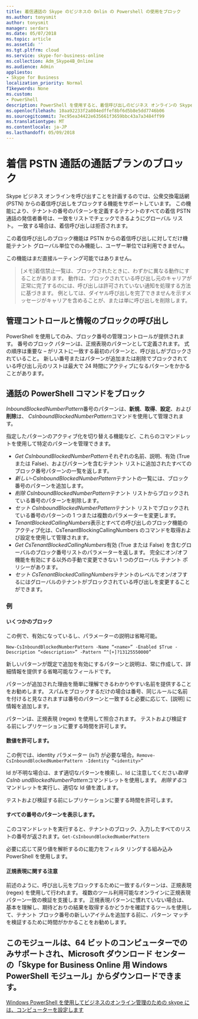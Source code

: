 ```yaml
---
title: 着信通話の Skype のビジネスの Onlin の Powershell の使用をブロック
ms.author: tonysmit
author: tonysmit
manager: serdars
ms.date: 05/07/2018
ms.topic: article
ms.assetid: ''
ms.tgt.pltfrm: cloud
ms.service: skype-for-business-online
ms.collection: Adm_Skype4B_Online
ms.audience: Admin
appliesto:
- Skype for Business
localization_priority: Normal
f1keywords: None
ms.custom:
- PowerShell
description: PowerShell を使用すると、着信呼び出しのビジネス オンラインの Skype のブロックを管理できます。
ms.openlocfilehash: 10aa92233f2a804edffef8bf6d5b8e5dd7746b06
ms.sourcegitcommit: 7ec95ea34422e635661f3659bbc43a7a3484ff99
ms.translationtype: MT
ms.contentlocale: ja-JP
ms.lasthandoff: 05/09/2018
---
```

# <a name="inbound-pstn-call-blocking-for-calling-plans"></a>着信 PSTN 通話の通話プランのブロック

Skype ビジネス オンラインを呼び出すことを計画するのでは、公衆交換電話網 (PSTN) からの着信呼び出しをブロックする機能をサポートしています。 この機能により、テナントの番号のパターンを定義するテナントのすべての着信 PSTN 通話の発信者番号は、一致をリストでチェックできるようにグローバル リスト。 一致する場合は、着信呼び出しは拒否されます。 

この着信呼び出しのブロック機能は PSTN からの着信呼び出しに対してだけ機能テナント グローバル単位でのみ機能し、ユーザー単位では利用できません。

この機能はまだ直接ルーティング可能ではありません。

>[メモ]着信禁止一覧は、ブロックされたときに、わずかに異なる動作にすることがあります。 動作は、ブロックされている呼び出し元のキャリアが正常に完了するのには、呼び出しは許可されていない通知を処理する方法に基づきます。 例としては、ダイヤル呼び出しを完了できませんを示すメッセージがキャリアを含めることが、または単に呼び出しを削除します。

## <a name="call-blocking-admin-controls-and-information"></a>管理コントロールと情報のブロックの呼び出し
PowerShell を使用してのみ、ブロック番号の管理コントロールが提供されます。 番号のブロック パターンは、正規表現のパターンとして定義されます。 式の順序は重要な – がリストに一致する最初のパターンと、呼び出しがブロックされていること。 新しい番号またはパターンが追加または削除でブロックされている呼び出し元のリストは最大で 24 時間にアクティブになるパターンをかかることがあります。

## <a name="call-blocking-powershell-commands"></a>通話の PowerShell コマンドをブロック

*InboundBlockedNumberPattern*番号のパターンは、**新規**、**取得**、**設定**、および**削除**は、 *CsInboundBlockedNumberPattern*コマンドを使用して管理されます。  

指定したパターンのアクティブ化を切り替える機能など、これらのコマンドレットを使用して特定のパターンを管理できます。
- *Get CsInboundBlockedNumberPattern*それぞれの名前、説明、有効 (True または False)、およびパターンを含むテナント リストに追加されたすべてのブロック番号パターンの一覧を返します。
- *新しい-CsInboundBlockedNumberPattern*テナントの一覧には、ブロック番号のパターンを追加します。
- *削除 CsInboundBlockedNumberPattern*テナント リストからブロックされている番号のパターンを削除します。
- *セット CsInboundBlockedNumberPattern*テナント リストでブロックされている番号のパターンの 1 つまたは複数のパラメーターを変更します。
- *TenantBlockedCallingNumbers*表示とすべての呼び出しのブロック機能のアクティブ化は、CsTenantBlockingCallingNumbers のコマンドを取得および設定を使用して管理されます。 
- *Get CsTenantBlockedCallingNumbers*有効 (True または False) を含むグローバルのブロック番号リストのパラメーターを返します。 完全にオン/オフ機能を有効にする以外の手動で変更できない 1 つのグローバル テナント ポリシーがあります。
- *セット CsTenantBlockedCallingNumbers*テナントのレベルでオン/オフするにはグローバルのテナントがブロックされている呼び出しを変更することができます。

### <a name="examples"></a>例
#### <a name="blocking-a-number"></a>いくつかのブロック

この例で、有効になっているし、パラメーターの説明は省略可能。

`New-CsInboundBlockedNumberPattern -Name “<name>” -Enabled $True -Description “<description>” -Pattern “^[+]?13125550000”`

 新しいパターンが既定で追加を有効にするパターンと説明は、常に作成して、詳細情報を提供する省略可能なフィールドです。 

パターンが追加された理由を簡単に理解できるわかりやすい名前を提供することをお勧めします。 スパムをブロックするだけの場合は番号、同じルールに名前を付けると見なされますは番号のパターンと一致すると必要に応じて、[説明] に情報を追加します。

パターンは、正規表現 (regex) を使用して照合されます。 テストおよび検証する前にレプリケーションに要する時間を許可します。

#### <a name="allowing-a-number"></a>数値を許可します。

この例では、identity パラメーター (is?) が必要な場合。`Remove-CsInboundBlockedNumberPattern -Identity “<identity>”`
 
Id が不明な場合は、まず適切なパターンを検索し、Id に注意してください*取得 CsInb undBlockedNumberPattern*コマンドレットを使用します。 *削除する*コマンドレットを実行し、適切な Id 値を渡します。

テストおよび検証する前にレプリケーションに要する時間を許可します。
#### <a name="view-all-number-patterns"></a>すべての番号のパターンを表示します。
このコマンドレットを実行すると、テナントのブロック、入力したすべてのリストの番号が返されます。`Get-CsInboundBlockedNumberPattern`

必要に応じて戻り値を解析するのに能力をフィルタ リングする組み込み PowerShell を使用します。

#### <a name="a-note-on-regex"></a>正規表現に関する注意
前述のように、呼び出し元をブロックするために一致するパターンは、正規表現 (regex) を使用して行われます。 複数のツール利用可能なオンラインに正規表現パターン一致の検証を支援します。 正規表現パターンに慣れていない場合は、基本を理解し、期待どおりの結果を取得するかどうかを確認するツールを使用して、テナント ブロック番号の新しいアイテムを追加する前に、パターン マッチを検証するために時間がかかることをお勧めします。 

## <a name="related-topics"></a>このモジュールは、64 ビットのコンピューターでのみサポートされ、Microsoft ダウンロード センターの「Skype for Business Online 用 Windows PowerShell モジュール」からダウンロードできます。
[Windows PowerShell を使用してビジネスのオンライン管理のための skype には、コンピューターを設定します](set-up-your-computer-for-windows-powershell.md)